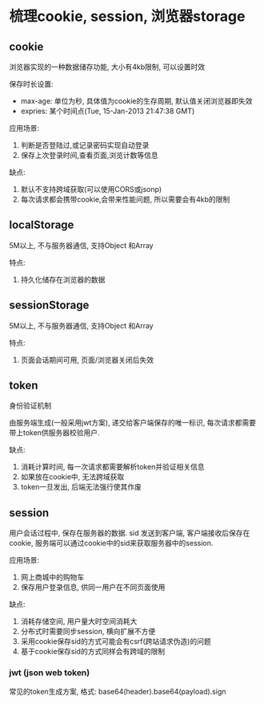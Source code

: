 # 梳理cookie, session, 浏览器storage

## cookie
浏览器实现的一种数据储存功能, 大小有4kb限制, 可以设置时效  

保存时长设置: 
- max-age: 单位为秒, 具体值为cookie的生存周期, 默认值关闭浏览器即失效
- expries: 某个时间点(Tue, 15-Jan-2013 21:47:38 GMT)

应用场景:
1. 判断是否登陆过,或记录密码实现自动登录
2. 保存上次登录时间,查看页面,浏览计数等信息

缺点:
1. 默认不支持跨域获取(可以使用CORS或jsonp)
2. 每次请求都会携带cookie,会带来性能问题, 所以需要会有4kb的限制

## localStorage
5M以上, 不与服务器通信, 支持Object 和Array

特点:
1. 持久化储存在浏览器的数据


## sessionStorage
5M以上, 不与服务器通信, 支持Object 和Array

特点:
1. 页面会话期间可用, 页面/浏览器关闭后失效


## token
身份验证机制

由服务端生成(一般采用jwt方案), 递交给客户端保存的唯一标识, 每次请求都需要带上token供服务器校验用户. 

缺点:
1. 消耗计算时间, 每一次请求都需要解析token并验证相关信息
2. 如果放在cookie中, 无法跨域获取
3. token一旦发出, 后端无法强行使其作废


## session

用户会话过程中, 保存在服务器的数据.  sid 发送到客户端, 客户端接收后保存在cookie, 服务端可以通过cookie中的sid来获取服务器中的session.

应用场景:
1. 网上商城中的购物车
2. 保存用户登录信息, 供同一用户在不同页面使用

缺点: 
1. 消耗存储空间, 用户量大时空间消耗大
2. 分布式时需要同步session, 横向扩展不方便
3. 采用cookie保存sid的方式可能会有csrf(跨站请求伪造)的问题
4. 基于cookie保存sid的方式同样会有跨域的限制



### jwt (json web token)

常见的token生成方案, 格式: base64(header).base64(payload).sign
